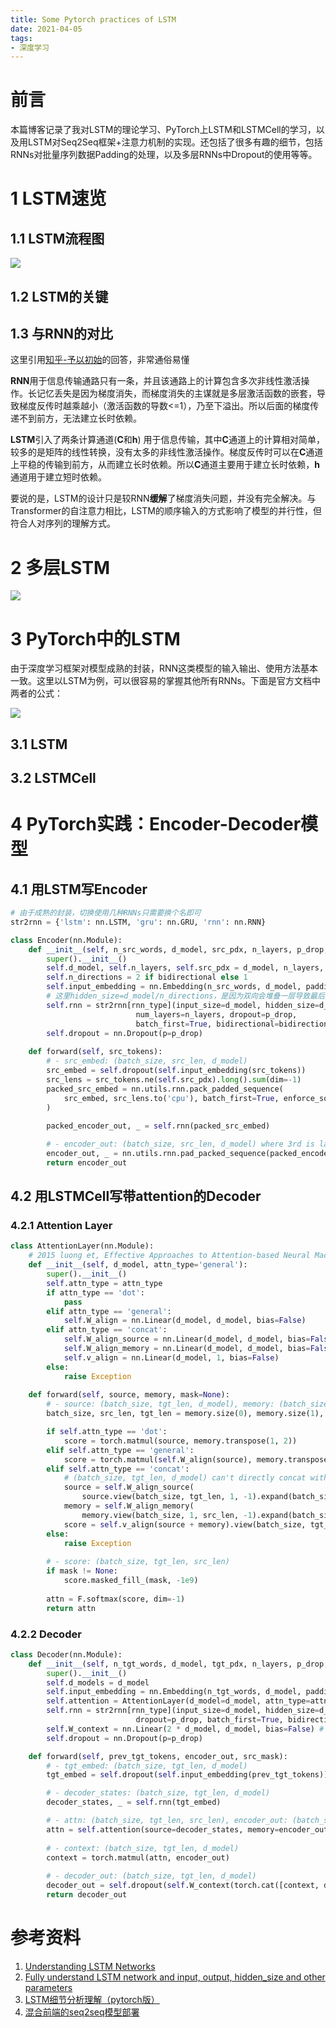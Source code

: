 ```yaml
---
title: Some Pytorch practices of LSTM
date: 2021-04-05
tags:
- 深度学习
---
```


# 前言
本篇博客记录了我对LSTM的理论学习、PyTorch上LSTM和LSTMCell的学习，以及用LSTM对Seq2Seq框架+注意力机制的实现。还包括了很多有趣的细节，包括RNNs对批量序列数据Padding的处理，以及多层RNNs中Dropout的使用等等。

# 1 LSTM速览
## 1.1 LSTM流程图
![](https://i.loli.net/2021/04/05/pCeGQALRIy2NVoc.png)

## 1.2 LSTM的关键
## 1.3 与RNN的对比
这里引用[知乎-予以初始](https://www.zhihu.com/question/439243827/answer/1712516368)的回答，非常通俗易懂

**RNN**用于信息传输通路只有一条，并且该通路上的计算包含多次非线性激活操作。长记忆丢失是因为梯度消失，而梯度消失的主谋就是多层激活函数的嵌套，导致梯度反传时越乘越小（激活函数的导数<=1），乃至下溢出。所以后面的梯度传递不到前方，无法建立长时依赖。

**LSTM**引入了两条计算通道(**C**和**h**) 用于信息传输，其中**C**通道上的计算相对简单，较多的是矩阵的线性转换，没有太多的非线性激活操作。梯度反传时可以在**C**通道上平稳的传输到前方，从而建立长时依赖。所以**C**通道主要用于建立长时依赖，**h**通道用于建立短时依赖。

要说的是，LSTM的设计只是较RNN**缓解**了梯度消失问题，并没有完全解决。与Transformer的自注意力相比，LSTM的顺序输入的方式影响了模型的并行性，但符合人对序列的理解方式。

# 2 多层LSTM
![](https://i.loli.net/2021/04/05/scw8fu5I27DQjSN.png)

# 3 PyTorch中的LSTM
由于深度学习框架对模型成熟的封装，RNN这类模型的输入输出、使用方法基本一致。这里以LSTM为例，可以很容易的掌握其他所有RNNs。下面是官方文档中两者的公式：

![](https://i.loli.net/2021/04/20/TcyFzdCOGP8its1.png)

## 3.1 LSTM


## 3.2 LSTMCell

# 4 PyTorch实践：Encoder-Decoder模型
## 4.1 用LSTM写Encoder
```python
# 由于成熟的封装，切换使用几种RNNs只需要换个名即可
str2rnn = {'lstm': nn.LSTM, 'gru': nn.GRU, 'rnn': nn.RNN}

class Encoder(nn.Module):
    def __init__(self, n_src_words, d_model, src_pdx, n_layers, p_drop, bidirectional, rnn_type):
        super().__init__()
        self.d_model, self.n_layers, self.src_pdx = d_model, n_layers, src_pdx
        self.n_directions = 2 if bidirectional else 1
        self.input_embedding = nn.Embedding(n_src_words, d_model, padding_idx=src_pdx)
        # 这里hidden_size=d_model/n_directions，是因为双向会堆叠一层导致最后的模型维度加倍，与Decoder不匹配
        self.rnn = str2rnn[rnn_type](input_size=d_model, hidden_size=d_model // self.n_directions, 
                            num_layers=n_layers, dropout=p_drop, 
                            batch_first=True, bidirectional=bidirectional)
        self.dropout = nn.Dropout(p=p_drop)
    
    def forward(self, src_tokens):
        # - src_embed: (batch_size, src_len, d_model)
        src_embed = self.dropout(self.input_embedding(src_tokens))
        src_lens = src_tokens.ne(self.src_pdx).long().sum(dim=-1)
        packed_src_embed = nn.utils.rnn.pack_padded_sequence(
            src_embed, src_lens.to('cpu'), batch_first=True, enforce_sorted=False
        )
        
        packed_encoder_out, _ = self.rnn(packed_src_embed)

        # - encoder_out: (batch_size, src_len, d_model) where 3rd is last layer [h_fwd; (h_bkwd)]
        encoder_out, _ = nn.utils.rnn.pad_packed_sequence(packed_encoder_out, batch_first=True)
        return encoder_out
```

## 4.2 用LSTMCell写带attention的Decoder
### 4.2.1 Attention Layer
```python
class AttentionLayer(nn.Module):
    # 2015 luong et, Effective Approaches to Attention-based Neural Machine Translation
    def __init__(self, d_model, attn_type='general'):
        super().__init__()
        self.attn_type = attn_type
        if attn_type == 'dot':
            pass
        elif attn_type == 'general':
            self.W_align = nn.Linear(d_model, d_model, bias=False)
        elif attn_type == 'concat':
            self.W_align_source = nn.Linear(d_model, d_model, bias=False)
            self.W_align_memory = nn.Linear(d_model, d_model, bias=False)
            self.v_align = nn.Linear(d_model, 1, bias=False)
        else:
            raise Exception
    
    def forward(self, source, memory, mask=None):
        # - source: (batch_size, tgt_len, d_model), memory: (batch_size, src_len, d_model)
        batch_size, src_len, tgt_len = memory.size(0), memory.size(1), source.size(1)

        if self.attn_type == 'dot':
            score = torch.matmul(source, memory.transpose(1, 2))
        elif self.attn_type == 'general':
            score = torch.matmul(self.W_align(source), memory.transpose(1, 2))
        elif self.attn_type == 'concat':
            # (batch_size, tgt_len, d_model) can't directly concat with (batch_size, src_len, d_model)
            source = self.W_align_source(
                source.view(batch_size, tgt_len, 1, -1).expand(batch_size, tgt_len, src_len, -1))
            memory = self.W_align_memory(
                memory.view(batch_size, 1, src_len, -1).expand(batch_size, tgt_len, src_len, -1))
            score = self.v_align(source + memory).view(batch_size, tgt_len, src_len)
        else:
            raise Exception
        
        # - score: (batch_size, tgt_len, src_len)
        if mask != None:
            score.masked_fill_(mask, -1e9)
        
        attn = F.softmax(score, dim=-1)
        return attn
```
### 4.2.2 Decoder
```python
class Decoder(nn.Module):
    def __init__(self, n_tgt_words, d_model, tgt_pdx, n_layers, p_drop, attn_type, rnn_type):
        super().__init__()
        self.d_models = d_model
        self.input_embedding = nn.Embedding(n_tgt_words, d_model, padding_idx=tgt_pdx)
        self.attention = AttentionLayer(d_model=d_model, attn_type=attn_type)
        self.rnn = str2rnn[rnn_type](input_size=d_model, hidden_size=d_model, num_layers=n_layers, 
                            dropout=p_drop, batch_first=True, bidirectional=False)
        self.W_context = nn.Linear(2 * d_model, d_model, bias=False) # for concat [c; h]
        self.dropout = nn.Dropout(p=p_drop)

    def forward(self, prev_tgt_tokens, encoder_out, src_mask):
        # - tgt_embed: (batch_size, tgt_len, d_model)
        tgt_embed = self.dropout(self.input_embedding(prev_tgt_tokens))

        # - decoder_states: (batch_size, tgt_len, d_model)
        decoder_states, _ = self.rnn(tgt_embed)

        # - attn: (batch_size, tgt_len, src_len), encoder_out: (batch_size, src_len, d_model)
        attn = self.attention(source=decoder_states, memory=encoder_out, mask=src_mask.unsqueeze(1))
        
        # - context: (batch_size, tgt_len, d_model)
        context = torch.matmul(attn, encoder_out)
        
        # - decoder_out: (batch_size, tgt_len, d_model)
        decoder_out = self.dropout(self.W_context(torch.cat([context, decoder_states], dim=-1)))
        return decoder_out
```

# 参考资料
1. [Understanding LSTM Networks](http://colah.github.io/posts/2015-08-Understanding-LSTMs/)
2. [Fully understand LSTM network and input, output, hidden_size and other parameters](https://programmersought.com/article/91264364976/)
3. [LSTM细节分析理解（pytorch版）](https://zhuanlan.zhihu.com/p/79064602)
4. [混合前端的seq2seq模型部署](https://cloud.tencent.com/developer/article/1507554)